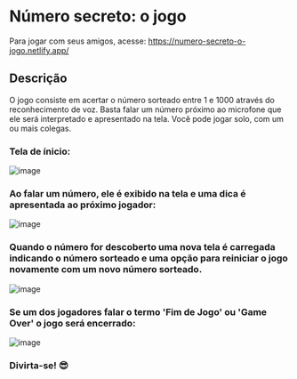 # Número secreto: o jogo

Para jogar com seus amigos, acesse: https://numero-secreto-o-jogo.netlify.app/

## Descrição
O jogo consiste em acertar o número sorteado entre 1 e 1000 através do reconhecimento de voz.
Basta falar um número próximo ao microfone que ele será interpretado e apresentado na tela.
Você pode jogar solo, com um ou mais colegas.

### Tela de ínicio:
![image](https://user-images.githubusercontent.com/87450953/206048445-433da933-b593-4ed2-82ec-553fd5ce8745.png)

### Ao falar um número, ele é exibido na tela e uma dica é apresentada ao próximo jogador:
![image](https://user-images.githubusercontent.com/87450953/206048740-d6f621a3-b9ec-4d0e-9328-1d2478320a36.png)

### Quando o número for descoberto uma nova tela é carregada indicando o número sorteado e uma opção para reiniciar o jogo novamente com um novo número sorteado.
![image](https://user-images.githubusercontent.com/87450953/206049825-ca26584e-8633-4455-9560-9e59b35b495d.png)

### Se um dos jogadores falar o termo 'Fim de Jogo' ou 'Game Over' o jogo será encerrado:
![image](https://user-images.githubusercontent.com/87450953/206050391-7b2d9eb0-32c7-4b4a-91e1-2feda4388518.png)


### Divirta-se! 😎
